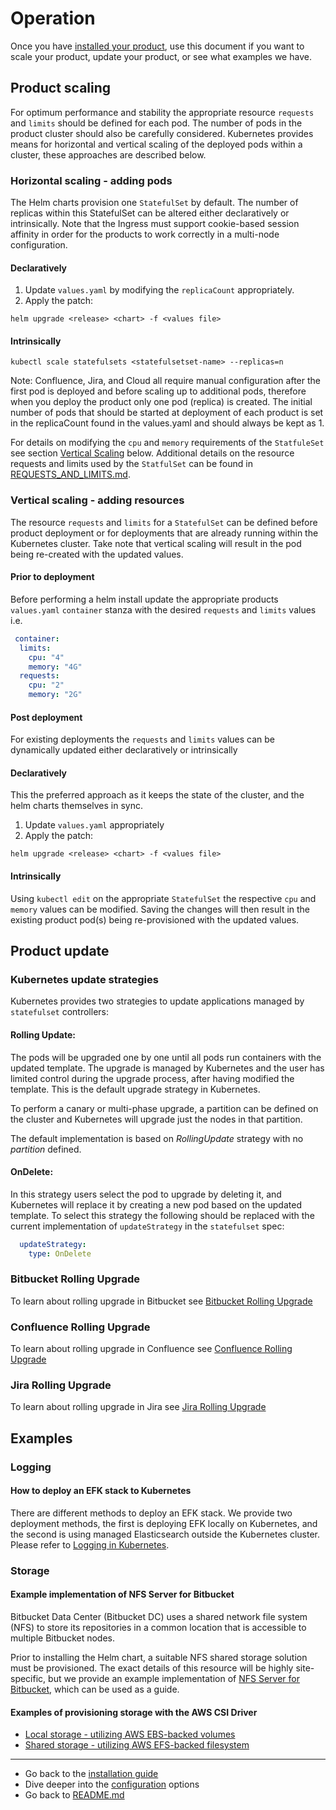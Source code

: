 # Operation
Once you have [installed your product](INSTALLATION.md), use this document if you want to scale your product, update your product, or see what examples we have.

## Product scaling
For optimum performance and stability the appropriate resource `requests` and `limits` should be defined for each pod. The number of pods in the product cluster should also be carefully considered. Kubernetes provides means for horizontal and vertical scaling of the deployed pods within a cluster, these approaches are described below.

### Horizontal scaling - adding pods
The Helm charts provision one `StatefulSet` by default. The number of replicas within this StatefulSet can be altered either declaratively or intrinsically. Note that the Ingress must support cookie-based session affinity in order for the products to work correctly in a multi-node configuration.

#### Declaratively
1. Update `values.yaml` by modifying the `replicaCount` appropriately.
2. Apply the patch:
```shell
helm upgrade <release> <chart> -f <values file>
```

#### Intrinsically
```shell
kubectl scale statefulsets <statefulsetset-name> --replicas=n
```
Note: Confluence, Jira, and Cloud all require manual configuration after the first pod is deployed and before scaling up to additional pods, therefore when you deploy the product only one pod (replica) is created. The initial number of pods that should be started at deployment of each product is set in the replicaCount found in the values.yaml and should always be kept as 1.

For details on modifying the `cpu` and `memory` requirements of the `StatfuleSet` see section [Vertical Scaling](#Vertical-scaling) below. Additional details on the resource requests and limits used by the `StatfulSet` can be found in [REQUESTS_AND_LIMITS.md](resource_management/REQUESTS_AND_LIMITS.md).

### Vertical scaling - adding resources
The resource `requests` and `limits` for a `StatefulSet` can be defined before product deployment or for deployments that are already running within the Kubernetes cluster. Take note that vertical scaling will result in the pod being re-created with the updated values.

#### Prior to deployment
Before performing a helm install update the appropriate products `values.yaml` `container` stanza with the desired `requests` and `limits` values i.e. 
```yaml
 container: 
  limits:
    cpu: "4"
    memory: "4G"
  requests:
    cpu: "2"
    memory: "2G"
```

#### Post deployment
For existing deployments the `requests` and `limits` values can be dynamically updated either declaratively or intrinsically 

#### Declaratively
This the preferred approach as it keeps the state of the cluster, and the helm charts themselves in sync.
1. Update `values.yaml` appropriately
2. Apply the patch:
```shell
helm upgrade <release> <chart> -f <values file>
```

#### Intrinsically
Using `kubectl edit` on the appropriate `StatefulSet` the respective `cpu` and `memory` values can be modified. Saving the changes will then result in the existing product pod(s) being re-provisioned with the updated values.

## Product update
### Kubernetes update strategies
Kubernetes provides two strategies to update applications managed by `statefulset` controllers:

#### Rolling Update:
The pods will be upgraded one by one until all pods run containers with the updated template. The upgrade is managed by 
Kubernetes and the user has limited control during the upgrade process, after having modified the template. This is the default 
upgrade strategy in Kubernetes. 

To perform a canary or multi-phase upgrade, a partition can be defined on the cluster and Kubernetes will upgrade just 
the nodes in that partition. 

The default implementation is based on *RollingUpdate* strategy with no *partition* defined. 

#### OnDelete: 
In this strategy users select the pod to upgrade by deleting it, and Kubernetes will replace it by creating a new pod
 based on the updated template. To select this strategy the following should be replaced with the current 
 implementation of `updateStrategy` in the `statefulset` spec:

```yaml
  updateStrategy:
    type: OnDelete
```  

### Bitbucket Rolling Upgrade
To learn about rolling upgrade in Bitbucket see [Bitbucket Rolling Upgrade](product_upgrades/BITBUCKET_UPGRADE.md)

### Confluence Rolling Upgrade
To learn about rolling upgrade in Confluence see [Confluence Rolling Upgrade](product_upgrades/CONFLUENCE_UPGRADE.md)

### Jira Rolling Upgrade
To learn about rolling upgrade in Jira see [Jira Rolling Upgrade](product_upgrades/JIRA_UPGRADE.md)

## Examples
### Logging
#### How to deploy an EFK stack to Kubernetes
There are different methods to deploy an EFK stack. We provide two deployment methods, the first is deploying EFK locally on Kubernetes, and the second is using managed Elasticsearch outside the Kubernetes cluster. Please refer to [Logging in Kubernetes](examples/logging/efk/EFK.md).

### Storage
#### Example implementation of NFS Server for Bitbucket
Bitbucket Data Center (Bitbucket DC) uses a shared network file system (NFS) to store its repositories in a common location that is accessible to multiple Bitbucket nodes.

Prior to installing the Helm chart, a suitable NFS shared storage solution must be provisioned. The exact details of this resource will be highly site-specific, but we provide an example implementation of [NFS Server for Bitbucket](examples/storage/nfs/NFS.md), which can be used as a guide.

#### Examples of provisioning storage with the AWS CSI Driver
 * [Local storage - utilizing AWS EBS-backed volumes](examples/storage/aws/LOCAL_STORAGE.md)
 * [Shared storage - utilizing AWS EFS-backed filesystem](examples/storage/aws/SHARED_STORAGE.md)

***
* Go back to the [installation guide](INSTALLATION.md)
* Dive deeper into the [configuration](CONFIGURATION.md) options
* Go back to [README.md](../README.md)
